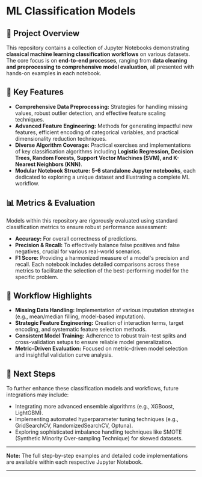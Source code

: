 # ML Classification Models

## 📖 Project Overview
This repository contains a collection of Jupyter Notebooks demonstrating **classical machine learning classification workflows** on various datasets. The core focus is on **end-to-end processes**, ranging from **data cleaning and preprocessing to comprehensive model evaluation**, all presented with hands-on examples in each notebook.

## 🚀 Key Features
* **Comprehensive Data Preprocessing:** Strategies for handling missing values, robust outlier detection, and effective feature scaling techniques.
* **Advanced Feature Engineering:** Methods for generating impactful new features, efficient encoding of categorical variables, and practical dimensionality reduction techniques.
* **Diverse Algorithm Coverage:** Practical exercises and implementations of key classification algorithms including **Logistic Regression, Decision Trees, Random Forests, Support Vector Machines (SVM), and K-Nearest Neighbors (KNN)**.
* **Modular Notebook Structure:** **5-6 standalone Jupyter notebooks**, each dedicated to exploring a unique dataset and illustrating a complete ML workflow.

## 📊 Metrics & Evaluation
Models within this repository are rigorously evaluated using standard classification metrics to ensure robust performance assessment:
* **Accuracy:** For overall correctness of predictions.
* **Precision & Recall:** To effectively balance false positives and false negatives, crucial for various real-world scenarios.
* **F1 Score:** Providing a harmonized measure of a model's precision and recall.
Each notebook includes detailed comparisons across these metrics to facilitate the selection of the best-performing model for the specific problem.

## 🔧 Workflow Highlights
* **Missing Data Handling:** Implementation of various imputation strategies (e.g., mean/median filling, model-based imputation).
* **Strategic Feature Engineering:** Creation of interaction terms, target encoding, and systematic feature selection methods.
* **Consistent Model Training:** Adherence to robust train-test splits and cross-validation setups to ensure reliable model generalization.
* **Metric-Driven Evaluation:** Focused on metric-driven model selection and insightful validation curve analysis.

## 🔮 Next Steps
To further enhance these classification models and workflows, future integrations may include:
* Integrating more advanced ensemble algorithms (e.g., XGBoost, LightGBM).
* Implementing automated hyperparameter tuning techniques (e.g., GridSearchCV, RandomizedSearchCV, Optuna).
* Exploring sophisticated imbalance handling techniques like SMOTE (Synthetic Minority Over-sampling Technique) for skewed datasets.

---
**Note:** The full step-by-step examples and detailed code implementations are available within each respective Jupyter Notebook.

---
